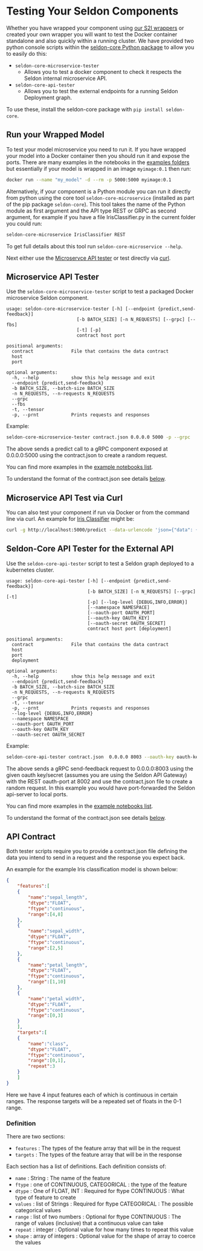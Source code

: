 # Testing Your Seldon Components

Whether you have wrapped your component using [our S2I wrappers](../wrappers/README.md) or created your own wrapper you will want to test the Docker container standalone and also quickly within a running cluster. We have provided two python console scripts within the [seldon-core Python package](../python/python_module.md) to allow you to easily do this:

 * ```seldon-core-microservice-tester```
    * Allows you to test a docker component to check it respects the Seldon  internal microservice API.
 * ```seldon-core-api-tester```
    * Allows you to test the external endpoints for a running Seldon Deployment graph.

To use these, install the seldon-core package with ```pip install seldon-core```.

## Run your Wrapped Model

To test your model microservice you need to run it. If you have wrapped your model into a Docker container then you should run it and expose the ports. There are many examples in the notebooks in the [examples folders](https://github.com/SeldonIO/seldon-core/tree/master/examples/models) but essentially if your model is wrapped in an image `myimage:0.1` then run:

```bash
docker run --name "my_model" -d --rm -p 5000:5000 myimage:0.1
```

Alternatively, if your component is a Python module you can run it directly from python using the core tool ```seldon-core-microservice``` (installed as part of the pip package `seldon-core`). This tool takes the name of the Python module as first argument and the API type REST or GRPC as second argument, for example if you have a file IrisClassifier.py in the current folder you could run:

```bash
seldon-core-microservice IrisClassifier REST
```

To get full details about this tool run `seldon-core-microservice --help`.

Next either use the [Microservce API tester](#microservice-api-tester) or test directly via [curl](#microservice-api-test-via-curl).

## Microservice API Tester

Use the ```seldon-core-microservice-tester``` script to test a packaged Docker microservice Seldon component.

```text
usage: seldon-core-microservice-tester [-h] [--endpoint {predict,send-feedback}]
                          [-b BATCH_SIZE] [-n N_REQUESTS] [--grpc] [--fbs]
                          [-t] [-p]
                          contract host port

positional arguments:
  contract              File that contains the data contract
  host
  port

optional arguments:
  -h, --help            show this help message and exit
  --endpoint {predict,send-feedback}
  -b BATCH_SIZE, --batch-size BATCH_SIZE
  -n N_REQUESTS, --n-requests N_REQUESTS
  --grpc
  --fbs
  -t, --tensor
  -p, --prnt            Prints requests and responses
```

Example:

```bash
seldon-core-microservice-tester contract.json 0.0.0.0 5000 -p --grpc
```

The above sends a predict call to a gRPC component exposed at 0.0.0.0:5000 using the contract.json to create a random request.

You can find more examples in the [example notebooks list](../examples/notebooks.html).

To understand the format of the contract.json see details [below](#api-contract).


## Microservice API Test via Curl
You can also test your component if run via Docker or from the command line via curl. An example for [Iris Classifier](http://localhost:8888/notebooks/sklearn_iris.ipynb) might be:

```bash
curl -g http://localhost:5000/predict --data-urlencode 'json={"data": {"names": ["sepal_length", "sepal_width", "petal_length", "petal_width"], "ndarray": [[7.233, 4.652, 7.39, 0.324]]}}'
```



## Seldon-Core API Tester for the External API 

Use the ```seldon-core-api-tester``` script to test a Seldon graph deployed to a kubernetes cluster.

```text
usage: seldon-core-api-tester [-h] [--endpoint {predict,send-feedback}]
                              [-b BATCH_SIZE] [-n N_REQUESTS] [--grpc] [-t]
                              [-p] [--log-level {DEBUG,INFO,ERROR}]
                              [--namespace NAMESPACE]
                              [--oauth-port OAUTH_PORT]
                              [--oauth-key OAUTH_KEY]
                              [--oauth-secret OAUTH_SECRET]
                              contract host port [deployment]

positional arguments:
  contract              File that contains the data contract
  host
  port
  deployment

optional arguments:
  -h, --help            show this help message and exit
  --endpoint {predict,send-feedback}
  -b BATCH_SIZE, --batch-size BATCH_SIZE
  -n N_REQUESTS, --n-requests N_REQUESTS
  --grpc
  -t, --tensor
  -p, --prnt            Prints requests and responses
  --log-level {DEBUG,INFO,ERROR}
  --namespace NAMESPACE
  --oauth-port OAUTH_PORT
  --oauth-key OAUTH_KEY
  --oauth-secret OAUTH_SECRET

```

Example:

```bash
seldon-core-api-tester contract.json  0.0.0.0 8003 --oauth-key oauth-key --oauth-secret oauth-secret -p --grpc --oauth-port 8002 --endpoint send-feedback
```

The above sends a gRPC send-feedback request to 0.0.0.0:8003 using the given oauth key/secret (assumes you are using the Seldon API Gateway) with the REST oauth-port at 8002 and use the contract.json file to create a random request. In this example you would have port-forwarded the Seldon api-server to local ports.

You can find more examples in the [example notebooks list](../examples/notebooks.html).

To understand the format of the contract.json see details [below](#api-contract).

## API Contract

Both tester scripts require you to provide a contract.json file defining the data you intend to send in a request and the response you expect back.

An example for the example Iris classification model is shown below:

```json
{
    "features":[
	{
	    "name":"sepal_length",
	    "dtype":"FLOAT",
	    "ftype":"continuous",
	    "range":[4,8]
	},
	{
	    "name":"sepal_width",
	    "dtype":"FLOAT",
	    "ftype":"continuous",
	    "range":[2,5]
	},
	{
	    "name":"petal_length",
	    "dtype":"FLOAT",
	    "ftype":"continuous",
	    "range":[1,10]
	},
	{
	    "name":"petal_width",
	    "dtype":"FLOAT",
	    "ftype":"continuous",
	    "range":[0,3]
	}
    ],
    "targets":[
	{
	    "name":"class",
	    "dtype":"FLOAT",
	    "ftype":"continuous",
	    "range":[0,1],
	    "repeat":3
	}
    ]
}
```

Here we have 4 input features each of which is continuous in certain ranges. The response targets will be a repeated set of floats in the 0-1 range.

### Definition

There are two sections:

 * ```features``` : The types of the feature array that will be in the request
 * ```targets``` : The types of the feature array that will be in the response

Each section has a list of definitions. Each definition consists of:

  * ```name``` : String : The name of the feature
  * ```ftype``` : one of CONTINUOUS, CATEGORICAL : the type of the feature
  * ```dtype``` : One of FLOAT, INT : Required for ftype CONTINUOUS : What type of feature to create
  * ```values``` : list of Strings : Required for ftype CATEGORICAL : The possible categorical values
  * ```range``` : list of two numbers : Optional for ftype CONTINUOUS : The range of values (inclusive) that a continuous value can take
  * ```repeat``` : integer : Optional value for how many times to repeat this value
  * ```shape``` : array of integers : Optional value for the shape of array to coerce the values


